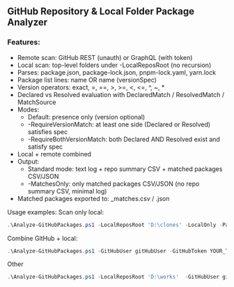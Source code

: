 ## GitHub Repository & Local Folder Package Analyzer

### Features:
- Remote scan: GitHub REST (unauth) or GraphQL (with token)
- Local scan: top-level folders under -LocalReposRoot (no recursion)
- Parses: package.json, package-lock.json, pnpm-lock.yaml, yarn.lock
- Package list lines: name   OR   name (versionSpec)
- Version operators: exact, =, ==, >, >=, <, <=, ^, ~, *
- Declared vs Resolved evaluation with DeclaredMatch / ResolvedMatch / MatchSource
- Modes:
  * Default: presence only (version optional)
  * -RequireVersionMatch: at least one side (Declared or Resolved) satisfies spec
  * -RequireBothVersionMatch: both Declared AND Resolved exist and satisfy spec
- Local + remote combined
- Output:
  * Standard mode: text log + repo summary CSV + matched packages CSV/JSON
  * -MatchesOnly: only matched packages CSV/JSON (no repo summary CSV, minimal log)
- Matched packages exported to: <OutputFile basename>_matches.csv / .json

Usage examples: Scan only local:
```powershell
.\Analyze-GitHubPackages.ps1 -LocalReposRoot 'D:\clones' -LocalOnly -PackageListFile '.\list_npm_package.txt'  -MaxRepos 150
```
Combine GitHub + local:
```powershell
.\Analyze-GitHubPackages.ps1 -GitHubUser gitHubUser -GitHubToken YOUR_TOKEN -LocalReposRoot 'D:\clones' -IncludeForks -IncludeArchived  -MaxRepos 150
```
Other
```powershell
.\Analyze-GitHubPackages.ps1 -LocalReposRoot 'D:\works'  -GitHubUser gitHubUser -GitHubToken 'YOUR_TOKEN' -MaxRepos 150 -IncludeForks -IncludeArchived
```